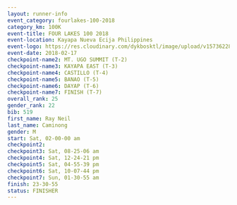 ```yaml
---
layout: runner-info 
event_category: fourlakes-100-2018 
category_km: 100K 
event-title: FOUR LAKES 100 2018 
event-location: Kayapa Nueva Ecija Philippines 
event-logo: https://res.cloudinary.com/dykbosktl/image/upload/v1573622832/Logo/logo_1_hdutmh.jpg 
event-date: 2018-02-17 
checkpoint-name2: MT. UGO SUMMIT (T-2) 
checkpoint-name3: KAYAPA EAST (T-3) 
checkpoint-name4: CASTILLO (T-4) 
checkpoint-name5: BANAO (T-5) 
checkpoint-name6: DAYAP (T-6) 
checkpoint-name7: FINISH (T-7) 
overall_rank: 25
gender_rank: 22
bib: 519
first_name: Ray Neil
last_name: Caminong
gender: M
start: Sat, 02-00-00 am
checkpoint2: 
checkpoint3: Sat, 08-25-06 am
checkpoint4: Sat, 12-24-21 pm
checkpoint5: Sat, 04-55-39 pm
checkpoint6: Sat, 10-07-44 pm
checkpoint7: Sun, 01-30-55 am
finish: 23-30-55
status: FINISHER
---
```

